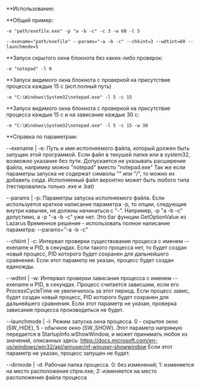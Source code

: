 **Использование:

**Общий пример:

	-e "path/exefile.exe" -p "a -b -c" -c 3 -w 60 -l 5
	
	--exename="path/exefile" --params="-a -b -c" --chkint=3 --wdtint=60 --launchmode=5

**Запуск скрытого окна блокнота без каких-либо проверок:

	-e "notepad" -l 0

**Запуск видимого окна блокнота с проверкой на присутствие процесса каждые 15 с (исп.полный путь)

	-e "C:\Windows\System32\notepad.exe" -l 5 -c 15 
	
**Запуск видимого окна блокнота с проверкой на присутствие процесса каждые 15 с и на зависание каждые 30 с:

	-e "C:\Windows\System32\notepad.exe" -l 5 -c 15 -w 30 
	
	
**Справка по параметрам:

--exename | -e:
	Путь и имя исполняемого файла, который должен быть запущен этой программой. 
	Если файл в текушей папке или в system32, возможно указание без пути.
	Допускается не указывать расширение файла, например можно "notepad" вместо "notepad.exe"
	Так же если параметры запуска не содержат символы "\" или "/", то можно их добавить сюда.
	Исполняемый файл вероятно может быть любого типа (тестировались только .exe и .bat)
	
--params | -p:
	Параметры запуска исполняемого файла. Если используется краткое написание параметра -p, то 
	опции, следующие внутри кавычек, не должны начинаться с "-".
	Например, -p "a -b -c" допустимо, а -p "-a -b -c" уже нет. Это баг функции GetOptionValue из Lazarus
	Временное решение - использовать полное написание параметра: --params="-a -b -c"
	
--chkint | -c:
	Интервал проверки существования процесса с именем --exename и PID, в секундах. Если такого процесса нет,
	то будет создан новый процесс, PID которого будет сохранен для дальнейшего сравнения.
	Если этот параметр не указан, процесс будет создан единожды.
	
--wdtint | -w:
	Интервал проверки зависания процесса с именем --exename и PID, в секундах. Процесс считается зависшим,
	если его ProcessCycleTime не увеличилось за этот период. Если процесс завис, будет создан новый процесс,
	PID которого будет сохранен для дальнейшего сравнения.
	Если этот параметр не указан, проверка зависания процесса производиться не будет.
	
--launchmode | -l:
	Режим запуска окна процесса. 0 - скрытое окно (SW_HIDE), 5 - обычное окно (SW_SHOW).
	Этот параметр напрямую передается в StartupInfo.wShowWindow, и может принимать любое из значений,
	описанных здесь: https://docs.microsoft.com/en-us/windows/win32/api/winuser/nf-winuser-showwindow
	Если этот параметр не указан, процесс запущен не будет.
	
--dirmode | -d:
	Рабочая папка процесса.
	0: без изменений; 1: изменяется на место расположения chpw.exe; 
	2: изменяется на место расположения файла процесса     
